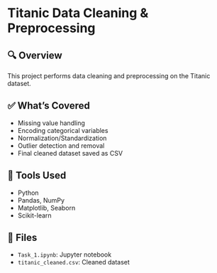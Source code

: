 # Titanic Data Cleaning & Preprocessing

## 🔍 Overview
This project performs data cleaning and preprocessing on the Titanic dataset.

## ✅ What’s Covered
- Missing value handling
- Encoding categorical variables
- Normalization/Standardization
- Outlier detection and removal
- Final cleaned dataset saved as CSV

## 🧪 Tools Used
- Python
- Pandas, NumPy
- Matplotlib, Seaborn
- Scikit-learn

## 📁 Files
- `Task_1.ipynb`: Jupyter notebook
- `titanic_cleaned.csv`: Cleaned dataset
